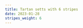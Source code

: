 ```yaml
---
title: Tartan setts with 6 stripes
date: 2023-01-28
stripes_weight: 6
---
```

<no value>

<no value>